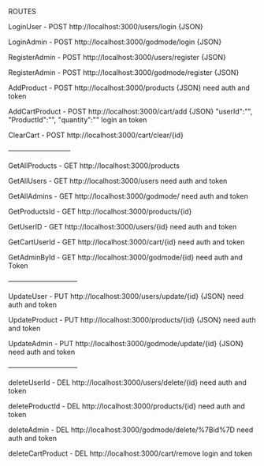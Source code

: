 ROUTES

LoginUser - POST
http://localhost:3000/users/login
{JSON}

LoginAdmin - POST
http://localhost:3000/godmode/login
{JSON}

RegisterAdmin - POST
http://localhost:3000/users/register
{JSON}

RegisterAdmin - POST
http://localhost:3000/godmode/register
{JSON}

AddProduct - POST
http://localhost:3000/products
{JSON}
need auth and token

AddCartProduct - POST
http://localhost:3000/cart/add
{JSON}
	"userId":"",
	"ProductId":"",
	"quantity":""
login an token

ClearCart - POST
http://localhost:3000/cart/clear/{id}



—————————

GetAllProducts - GET
http://localhost:3000/products

GetAllUsers - GET
http://localhost:3000/users
need auth and token

GetAllAdmins - GET
http://localhost:3000/godmode/
need auth and token

GetProductsId - GET
http://localhost:3000/products/{id}

GetUserID - GET
http://localhost:3000/users/{id}
need auth and token

GetCartUserId - GET
http://localhost:3000/cart/{id}
need auth and token

GetAdminById - GET
http://localhost:3000/godmode/{id}
need auth and Token

——————————

UpdateUser - PUT
http://localhost:3000/users/update/{id}
{JSON}
need auth and token

UpdateProduct - PUT
http://localhost:3000/products/{id}
{JSON}
need auth and token

UpdateAdmin - PUT
http://localhost:3000/godmode/update/{id}
{JSON}
need auth and token


——————————

deleteUserId - DEL
http://localhost:3000/users/delete/{id}
need auth and token

deleteProductId - DEL
http://localhost:3000/products/{id}
need auth and token

deleteAdmin - DEL
http://localhost:3000/godmode/delete/%7Bid%7D
need auth and token

deleteCartProduct - DEL
http://localhost:3000/cart/remove
login and token
